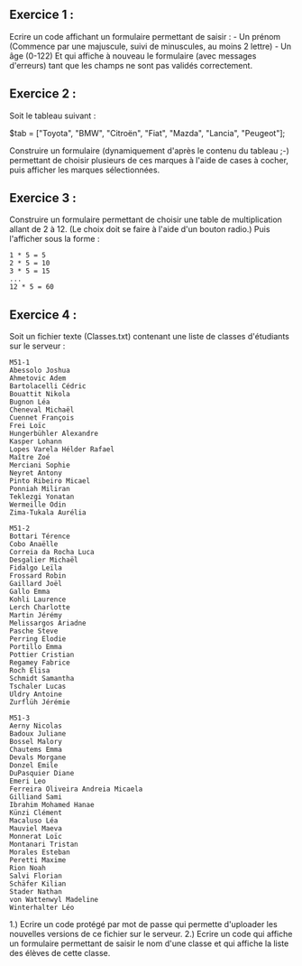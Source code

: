 ## Exercice 1 :

Ecrire un code affichant un formulaire permettant de saisir :
\- Un prénom (Commence par une majuscule, suivi de minuscules, au moins 2 lettre)
\- Un âge (0-122)
Et qui affiche à nouveau le formulaire (avec messages d'erreurs) tant que les champs ne sont pas validés correctement.

## Exercice 2 :

Soit le tableau suivant :

$tab = ["Toyota", "BMW", "Citroën", "Fiat", "Mazda", "Lancia", "Peugeot"];

Construire un formulaire (dynamiquement d'après le contenu du tableau ;-) permettant de choisir plusieurs de ces marques à l'aide de cases à cocher, puis afficher les marques sélectionnées.

## Exercice 3 :

Construire un formulaire permettant de choisir une table de multiplication allant de 2 à 12. (Le choix doit se faire à l'aide d'un bouton radio.) Puis l'afficher sous la forme :

```
1 * 5 = 5
2 * 5 = 10
3 * 5 = 15
...
12 * 5 = 60
```

## Exercice 4 :

Soit un fichier texte (Classes.txt) contenant une liste de classes d'étudiants sur le serveur :

```
M51-1
Abessolo Joshua
Ahmetovic Adem
Bartolacelli Cédric
Bouattit Nikola
Bugnon Léa
Cheneval Michaël
Cuennet François
Frei Loïc
Hungerbühler Alexandre
Kasper Lohann
Lopes Varela Hélder Rafael
Maître Zoé
Merciani Sophie
Neyret Antony
Pinto Ribeiro Micael
Ponniah Miliran
Teklezgi Yonatan
Wermeille Odin
Zima-Tukala Aurélia

M51-2
Bottari Térence
Cobo Anaëlle
Correia da Rocha Luca
Desgalier Michaël
Fidalgo Leïla
Frossard Robin
Gaillard Joël
Gallo Emma
Kohli Laurence
Lerch Charlotte
Martin Jérémy
Melissargos Ariadne
Pasche Steve
Perring Elodie
Portillo Emma
Pottier Cristian
Regamey Fabrice
Roch Elisa
Schmidt Samantha
Tschaler Lucas
Uldry Antoine
Zurflüh Jérémie

M51-3
Aerny Nicolas
Badoux Juliane
Bossel Malory
Chautems Emma
Devals Morgane
Donzel Emile
DuPasquier Diane
Emeri Leo
Ferreira Oliveira Andreia Micaela
Gilliand Sami
Ibrahim Mohamed Hanae
Künzi Clément
Macaluso Léa
Mauviel Maeva
Monnerat Loïc
Montanari Tristan
Morales Esteban
Peretti Maxime
Rion Noah
Salvi Florian
Schäfer Kilian
Stader Nathan
von Wattenwyl Madeline
Winterhalter Léo
```

1.) Ecrire un code protégé par mot de passe qui permette d'uploader les nouvelles versions de ce fichier sur le serveur.
2.) Ecrire un code qui affiche un formulaire permettant de saisir le nom d'une classe et qui affiche la liste des élèves de cette classe.